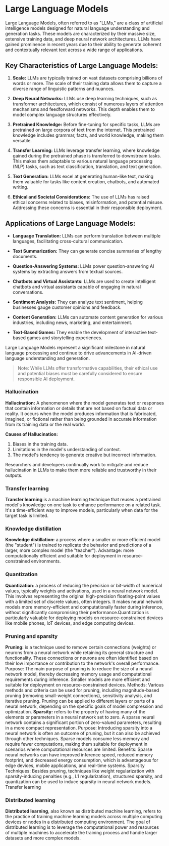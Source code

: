# Large Language Models

Large Language Models, often referred to as "LLMs," are a class of artificial intelligence models designed for natural language understanding and generation tasks. These models are characterized by their massive size, extensive training data, and deep neural network architectures. LLMs have gained prominence in recent years due to their ability to generate coherent and contextually relevant text across a wide range of applications.

## Key Characteristics of Large Language Models:

1. **Scale:** LLMs are typically trained on vast datasets comprising billions of words or more. The scale of their training data allows them to capture a diverse range of linguistic patterns and nuances.

2. **Deep Neural Networks:** LLMs use deep learning techniques, such as transformer architectures, which consist of numerous layers of attention mechanisms and feedforward networks. This depth enables them to model complex language structures effectively.

3. **Pretrained Knowledge:** Before fine-tuning for specific tasks, LLMs are pretrained on large corpora of text from the internet. This pretrained knowledge includes grammar, facts, and world knowledge, making them versatile.

4. **Transfer Learning:** LLMs leverage transfer learning, where knowledge gained during the pretrained phase is transferred to downstream tasks. This makes them adaptable to various natural language processing (NLP) tasks, such as text classification, translation, and text generation.

5. **Text Generation:** LLMs excel at generating human-like text, making them valuable for tasks like content creation, chatbots, and automated writing.

6. **Ethical and Societal Considerations:** The use of LLMs has raised ethical concerns related to biases, misinformation, and potential misuse. Addressing these concerns is essential in their responsible deployment.

## Applications of Large Language Models:

- **Language Translation:** LLMs can perform translation between multiple languages, facilitating cross-cultural communication.

- **Text Summarization:** They can generate concise summaries of lengthy documents.

- **Question-Answering Systems:** LLMs power question-answering AI systems by extracting answers from textual sources.

- **Chatbots and Virtual Assistants:** LLMs are used to create intelligent chatbots and virtual assistants capable of engaging in natural conversations.

- **Sentiment Analysis:** They can analyze text sentiment, helping businesses gauge customer opinions and feedback.

- **Content Generation:** LLMs can automate content generation for various industries, including news, marketing, and entertainment.

- **Text-Based Games:** They enable the development of interactive text-based games and storytelling experiences.

Large Language Models represent a significant milestone in natural language processing and continue to drive advancements in AI-driven language understanding and generation.

> Note: While LLMs offer transformative capabilities, their ethical use and potential biases must be carefully considered to ensure responsible AI deployment.

### Hallucination

**Hallucination:** A phenomenon where the model generates text or responses that contain information or details that are not based on factual data or reality. It occurs when the model produces information that is fabricated, imagined, or fictional rather than being grounded in accurate information from its training data or the real world.

**Causes of Hallucination:**

1. Biases in the training data.
2. Limitations in the model's understanding of context.
3. The model's tendency to generate creative but incorrect information.

Researchers and developers continually work to mitigate and reduce hallucination in LLMs to make them more reliable and trustworthy in their outputs.

### Transfer learning

**Transfer learning** is a machine learning technique that reuses a pretrained model's knowledge on one task to enhance performance on a related task. It's a time-efficient way to improve models, particularly when data for the target task is limited.

### Knowledge distillation

**Knowledge distillation:** a process where a smaller or more efficient model (the "student") is trained to replicate the behavior and predictions of a larger, more complex model (the "teacher"). Advantage: more computationally efficient and suitable for deployment in resource-constrained environments.

### Quantization

**Quantization**: a process of reducing the precision or bit-width of numerical values, typically weights and activations, used in a neural network model. This involves representing the original high-precision floating-point values with a limited set of discrete values, often integers.
It makes neural network models more memory-efficient and computationally faster during inference, without significantly compromising their performance.Quantization is particularly valuable for deploying models on resource-constrained devices like mobile phones, IoT devices, and edge computing devices.

### Pruning and sparsity

**Pruning:** is a technique used to remove certain connections (weights) or neurons from a neural network while retaining its general structure and functionality. These connections or neurons are often identified based on their low importance or contribution to the network's overall performance.
Purpose: The main purpose of pruning is to reduce the size of a neural network model, thereby decreasing memory usage and computational requirements during inference. Smaller models are more efficient and suitable for deployment on resource-constrained devices.
Methods: Various methods and criteria can be used for pruning, including magnitude-based pruning (removing small-weight connections), sensitivity analysis, and iterative pruning. Pruning can be applied to different layers or parts of a neural network, depending on the specific goals of model compression and optimization.
**Sparsity:** refers to the property of having many of the elements or parameters in a neural network set to zero. A sparse neural network contains a significant portion of zero-valued parameters, resulting in a more compact representation.
Purpose: Introducing sparsity into a neural network is often an outcome of pruning, but it can also be achieved through other techniques. Sparse models consume less memory and require fewer computations, making them suitable for deployment in scenarios where computational resources are limited.
Benefits: Sparse neural networks can have improved inference speed, reduced memory footprint, and decreased energy consumption, which is advantageous for edge devices, mobile applications, and real-time systems.
Sparsity Techniques: Besides pruning, techniques like weight regularization with sparsity-inducing penalties (e.g., L1 regularization), structured sparsity, and quantization can be used to induce sparsity in neural network models.
Transfer learning

### Distributed learning

**Distributed learning**, also known as distributed machine learning, refers to the practice of training machine learning models across multiple computing devices or nodes in a distributed computing environment. The goal of distributed learning is to leverage the computational power and resources of multiple machines to accelerate the training process and handle larger datasets and more complex models.
